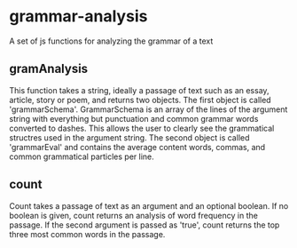 grammar-analysis
================

A set of js functions for analyzing the grammar of a text

gramAnalysis
------------

This function takes a string, ideally a passage of text such as an essay, article, story or poem, and returns two objects. 
The first object is called 'grammarSchema'. GrammarSchema is an array of the lines of the argument string with everything
but punctuation and common grammar words converted to dashes. This allows the user to clearly see the grammatical structres 
used in the argument string. The second object is called 'grammarEval' and contains the average content words, commas, and common
grammatical particles per line.

count
-----

Count takes a passage of text as an argument and an optional boolean. If no boolean is given, count returns an analysis of word frequency in the passage. If the second argument is passed as 'true', count returns the top three most common words in the passage.
